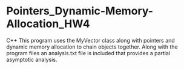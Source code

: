 # Pointers_Dynamic-Memory-Allocation_HW4
C++ This program uses the MyVector class along with pointers and dynamic memory allocation to chain objects together. Along with the program files an analysis.txt file is included that provides a partial asymptotic analysis.
